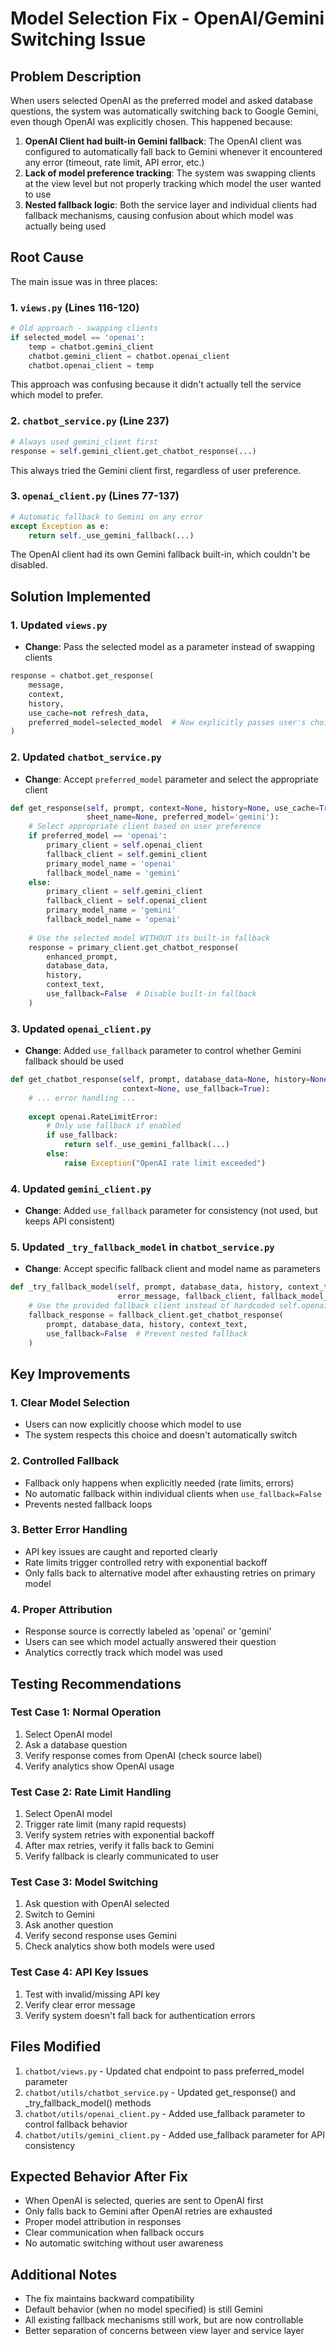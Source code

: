 # Model Selection Fix - OpenAI/Gemini Switching Issue

## Problem Description
When users selected OpenAI as the preferred model and asked database questions, the system was automatically switching back to Google Gemini, even though OpenAI was explicitly chosen. This happened because:

1. **OpenAI Client had built-in Gemini fallback**: The OpenAI client was configured to automatically fall back to Gemini whenever it encountered any error (timeout, rate limit, API error, etc.)
2. **Lack of model preference tracking**: The system was swapping clients at the view level but not properly tracking which model the user wanted to use
3. **Nested fallback logic**: Both the service layer and individual clients had fallback mechanisms, causing confusion about which model was actually being used

## Root Cause
The main issue was in three places:

### 1. `views.py` (Lines 116-120)
```python
# Old approach - swapping clients
if selected_model == 'openai':
    temp = chatbot.gemini_client
    chatbot.gemini_client = chatbot.openai_client
    chatbot.openai_client = temp
```
This approach was confusing because it didn't actually tell the service which model to prefer.

### 2. `chatbot_service.py` (Line 237)
```python
# Always used gemini_client first
response = self.gemini_client.get_chatbot_response(...)
```
This always tried the Gemini client first, regardless of user preference.

### 3. `openai_client.py` (Lines 77-137)
```python
# Automatic fallback to Gemini on any error
except Exception as e:
    return self._use_gemini_fallback(...)
```
The OpenAI client had its own Gemini fallback built-in, which couldn't be disabled.

## Solution Implemented

### 1. Updated `views.py`
- **Change**: Pass the selected model as a parameter instead of swapping clients
```python
response = chatbot.get_response(
    message, 
    context, 
    history, 
    use_cache=not refresh_data,
    preferred_model=selected_model  # Now explicitly passes user's choice
)
```

### 2. Updated `chatbot_service.py`
- **Change**: Accept `preferred_model` parameter and select the appropriate client
```python
def get_response(self, prompt, context=None, history=None, use_cache=True, 
                 sheet_name=None, preferred_model='gemini'):
    # Select appropriate client based on user preference
    if preferred_model == 'openai':
        primary_client = self.openai_client
        fallback_client = self.gemini_client
        primary_model_name = 'openai'
        fallback_model_name = 'gemini'
    else:
        primary_client = self.gemini_client
        fallback_client = self.openai_client
        primary_model_name = 'gemini'
        fallback_model_name = 'openai'
    
    # Use the selected model WITHOUT its built-in fallback
    response = primary_client.get_chatbot_response(
        enhanced_prompt, 
        database_data, 
        history, 
        context_text,
        use_fallback=False  # Disable built-in fallback
    )
```

### 3. Updated `openai_client.py`
- **Change**: Added `use_fallback` parameter to control whether Gemini fallback should be used
```python
def get_chatbot_response(self, prompt, database_data=None, history=None, 
                         context=None, use_fallback=True):
    # ... error handling ...
    
    except openai.RateLimitError:
        # Only use fallback if enabled
        if use_fallback:
            return self._use_gemini_fallback(...)
        else:
            raise Exception("OpenAI rate limit exceeded")
```

### 4. Updated `gemini_client.py`
- **Change**: Added `use_fallback` parameter for consistency (not used, but keeps API consistent)

### 5. Updated `_try_fallback_model` in `chatbot_service.py`
- **Change**: Accept specific fallback client and model name as parameters
```python
def _try_fallback_model(self, prompt, database_data, history, context_text, 
                        error_message, fallback_client, fallback_model_name):
    # Use the provided fallback client instead of hardcoded self.openai_client
    fallback_response = fallback_client.get_chatbot_response(
        prompt, database_data, history, context_text,
        use_fallback=False  # Prevent nested fallback
    )
```

## Key Improvements

### 1. **Clear Model Selection**
- Users can now explicitly choose which model to use
- The system respects this choice and doesn't automatically switch

### 2. **Controlled Fallback**
- Fallback only happens when explicitly needed (rate limits, errors)
- No automatic fallback within individual clients when `use_fallback=False`
- Prevents nested fallback loops

### 3. **Better Error Handling**
- API key issues are caught and reported clearly
- Rate limits trigger controlled retry with exponential backoff
- Only falls back to alternative model after exhausting retries on primary model

### 4. **Proper Attribution**
- Response source is correctly labeled as 'openai' or 'gemini'
- Users can see which model actually answered their question
- Analytics correctly track which model was used

## Testing Recommendations

### Test Case 1: Normal Operation
1. Select OpenAI model
2. Ask a database question
3. Verify response comes from OpenAI (check source label)
4. Verify analytics show OpenAI usage

### Test Case 2: Rate Limit Handling
1. Select OpenAI model
2. Trigger rate limit (many rapid requests)
3. Verify system retries with exponential backoff
4. After max retries, verify it falls back to Gemini
5. Verify fallback is clearly communicated to user

### Test Case 3: Model Switching
1. Ask question with OpenAI selected
2. Switch to Gemini
3. Ask another question
4. Verify second response uses Gemini
5. Check analytics show both models were used

### Test Case 4: API Key Issues
1. Test with invalid/missing API key
2. Verify clear error message
3. Verify system doesn't fall back for authentication errors

## Files Modified
1. `chatbot/views.py` - Updated chat endpoint to pass preferred_model parameter
2. `chatbot/utils/chatbot_service.py` - Updated get_response() and _try_fallback_model() methods
3. `chatbot/utils/openai_client.py` - Added use_fallback parameter to control fallback behavior
4. `chatbot/utils/gemini_client.py` - Added use_fallback parameter for API consistency

## Expected Behavior After Fix
- When OpenAI is selected, queries are sent to OpenAI first
- Only falls back to Gemini after OpenAI retries are exhausted
- Proper model attribution in responses
- Clear communication when fallback occurs
- No automatic switching without user awareness

## Additional Notes
- The fix maintains backward compatibility
- Default behavior (when no model specified) is still Gemini
- All existing fallback mechanisms still work, but are now controllable
- Better separation of concerns between view layer and service layer

